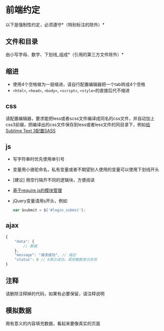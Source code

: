 # 前端约定

以下是强制性约定，必须遵守*（特别标注的除外）*

## 文件和目录

由小写字母、数字、下划线_组成*（引用的第三方文件除外）*

## 缩进

- 使用4个空格做为一层缩进，请自行配置编辑器把一个tab转成4个空格
- `<html>`, `<head>`, `<body>`, `<script>`, `<style>`的直接后代不缩进

## css

请配置编辑器，要求能把less或者scss文件编译成同名的css文件，并自动加上css3前缀，把编译出的css文件保存到less或者less文件的同目录下，例如[给Sublime Text 3配置SASS](https://github.com/holyzfy/frontend_guidelines/issues/4)

## js

- 写字符串时优先使用单引号
- 变量用小骆驼命名，私有变量或者不期望别人使用的变量可以使用下划线开头
- [建议] 用空行隔开不同的逻辑块，方便阅读
-  [基于require.js的模块管理](https://github.com/holyzfy/frontend_guidelines/issues/1)
- jQuery变量请用`$`开头，例如

    ```js
    var $submit = $('#login_submit');
    ```

## ajax

```js
{
    "data": {
        // 数据
    },
    "message": "请求成功", // 描述
    "status": 0 // 0表示成功，其他整数表示失败
}
```

## 注释
    
请删除注释掉的代码，如果有必要保留，请注释说明

## 模拟数据

用有意义的内容填充数据，看起来要像真实的页面
